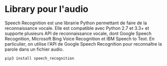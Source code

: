 # Library pour l'audio
Speech Recognition est une librairie Python permettant de faire de la reconnaissance vocale. Elle est compatible avec Python 2.7 et 3.3+ et supporte plusieurs API de reconnaissance vocale, dont Google Speech Recognition, Microsoft Bing Voice Recognition et IBM Speech to Text.
En particulier, on utilise l'API de Google Speech Recognition pour reconnaître la parole dans un fichier audio.
```bash
pip3 install speech_recognition
```